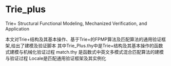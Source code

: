 # Trie_plus
Trie+ Structural Functional Modeling, Mechanized Verification, and Application

本文对Trie+结构及其基本操作、基于Trie+的FPMP算法及匹配算法的通用验证框架,给出了建模及验证脚本
其中Trie_Plus.thy中是Trie+结构及其基本操作的函数式建模与机械化验证过程
match.thy 是函数式中英文多模式混合匹配算法的建模与验证过程
Locale是匹配通用验证框架及其实例化
